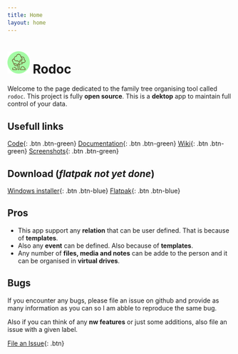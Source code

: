 ```yaml
---
title: Home
layout: home
---
```


# <img src="appIcon.png" width=50px> Rodoc

Welcome to the page dedicated to the family tree organising tool called `rodoc`. This project is fully **open source**. This is a **dektop** app to maintain full control of your data.

## Usefull links

[Code](https://github.com/rodoc-app/rodoc-app){: .btn .btn-green} [Documentation](/docs.html/){: .btn .btn-green} [Wiki](/wiki.html/){: .btn .btn-green} [Screenshots](/screenshots.html/){: .btn .btn-green}

## Download (*flatpak not yet done*)

[Windows installer](https://github.com/rodoc-app/rodoc-app/blob/main/release/rodoc-installer.exe){: .btn .btn-blue} [Flatpak](https://github.com/rodoc-app/rodoc-app/blob/main/release/rodoc-flatpak){: .btn .btn-blue}

## Pros

- This app support any **relation** that can be user defined. That is because of **templates**.
- Also any **event** can be defined. Also because of **templates**.
- Any number of **files, media and notes** can be adde to the person and it can be organised in **virtual drives**.

## Bugs

If you encounter any bugs, please file an issue on github and provide as many information as you can so I am abble to reproduce the same bug.

Also if you can think of any **nw features** or just some additions, also file an issue with a given label.

[File an Issue](https://github.com/rodoc-app/rodoc-app/issues/new/choose){: .btn}
